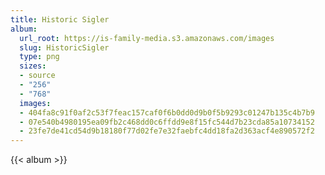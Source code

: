 ```yaml
---
title: Historic Sigler
album:
  url_root: https://is-family-media.s3.amazonaws.com/images
  slug: HistoricSigler
  type: png
  sizes:
  - source
  - "256"
  - "768"
  images:
  - 404fa8c91f0af2c53f7feac157caf0f6b0dd0d9b0f5b9293c01247b135c4b7b9
  - 07e540b4980195ea09fb2c468dd0c6ffdd9e8f15fc544d7b23cda85a10734152
  - 23fe7de41cd54d9b18180f77d02fe7e32faebfc4dd18fa2d363acf4e890572f2
---
```

{{< album >}}
